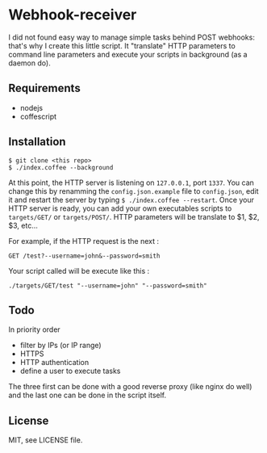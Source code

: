 Webhook-receiver
===

I did not found easy way to manage simple tasks behind POST webhooks: that's why I create this little script. It "translate" HTTP parameters to command line parameters and execute your scripts in background (as a daemon do).

Requirements
---

  + nodejs
  + coffescript

Installation
---

    $ git clone <this repo>
    $ ./index.coffee --background

At this point, the HTTP server is listening on `127.0.0.1`, port `1337`. You can change this by renamming the `config.json.example` file to `config.json`, edit it and restart the server by typing `$ ./index.coffee --restart`. Once your HTTP server is ready, you can add your own executables scripts to `targets/GET/` or `targets/POST/`. HTTP parameters will be translate to $1, $2, $3, etc...

For example, if the HTTP request is the next :

    GET /test?--username=john&--password=smith

Your script called will be execute like this :

    ./targets/GET/test "--username=john" "--password=smith"

Todo
---

In priority order

  + filter by IPs (or IP range)
  + HTTPS
  + HTTP authentication
  + define a user to execute tasks

The three first can be done with a good reverse proxy (like nginx do well) and the last one can be done in the script itself.

License
---

MIT, see LICENSE file.
